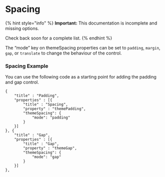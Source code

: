 # Spacing



{% hint style="info" %}
**Important:** This documentation is incomplete and missing options.

Check back soon for a complete list.
{% endhint %}

The “mode” key on themeSpacing properties can be set to `padding`, `margin`, `gap`, or `translate` to change the behaviour of the control.

### Spacing Example

You can use the following code as a starting point for adding the padding and gap control.&#x20;

```
{
    "title" : "Padding",
    "properties" : [{
        "title" : "Spacing",
        "property" : "themePadding",
        "themeSpacing": {
            "mode": "padding"
        }
    }]
}, {
    "title" : "Gap",
    "properties" : [{
        "title" : "Gap",
        "property" : "themeGap",
        "themeSpacing": {
            "mode": "gap"
        }
    }]
}, 

```

